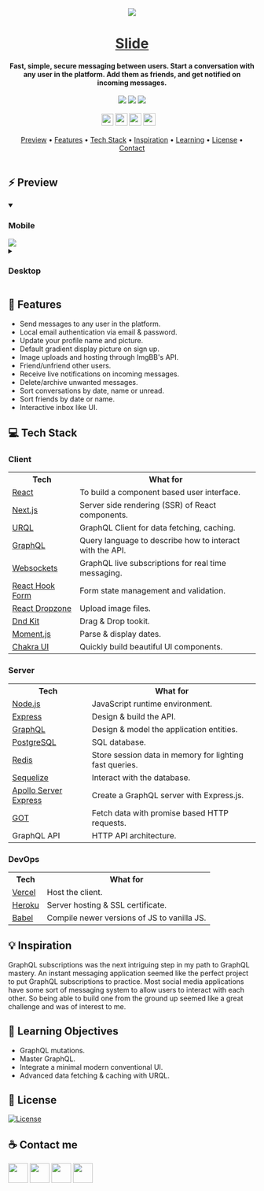 <div align="center">
    <img src="https://i.ibb.co/M1LpP2K/logo-03.png" />
    <a href="https://slide.golf" style="color: #303030;"><h1>Slide</h1></a>
    <h4>Fast, simple, secure messaging between users. Start a conversation with any user in the platform. Add them as friends, and get notified on incoming messages.</h4>
</div>

<div align="center">
    <img src="https://img.shields.io/github/last-commit/arsantiagolopez/slide?label=updated"/>
    <a href="https://github.com/arsantiagolopez/slide/blob/main/LICENSE"><img src="https://img.shields.io/github/license/arsantiagolopez/slide?color=303030" /></a>
    <img src="https://img.shields.io/github/languages/top/arsantiagolopez/slide" />
</div>

<br>

<div align="center">
	<a href="https://alexandersantiago.com/"><img src="https://alexandersantiago.com/alex.png" width="24" style="margin-left: -1em;" /></a>
	<a href="https://instagram.com/asantilopez"><img src="https://cdn2.iconfinder.com/data/icons/black-white-social-media/32/instagram_online_social_media_photo-1024.png" width="25" /></a>
	<a href="https://twitter.com/arsantiagolopez"><img src="https://cdn2.iconfinder.com/data/icons/black-white-social-media/32/twitter_online_social_media-512.png" width="25" /></a>
	<a href="mailto:arsantiagolopez@gmail.com"><img src="https://cdn4.iconfinder.com/data/icons/black-white-social-media/32/mail_email_envelope_send_message-1024.png" width="25" /></a>
</div>

<br>

<div align="center">
  <a href="#preview">Preview</a> •
  <a href="#features">Features</a> •
  <a href="#tech">Tech Stack</a> •
  <a href="#inspiration">Inspiration</a> •
  <a href="#objectives">Learning</a> •
  <a href="#license">License</a> •
  <a href="#contact">Contact</a>
</div>

<br>

<h2 id="preview">⚡ Preview</h2>

<details open>
  <summary><h3>Mobile</h3></summary>
  <img src="https://github.com/arsantiagolopez/gifs/blob/main/slide/mobile.gif" />
</details>
<details>
  <summary><h3>Desktop</h3></summary>
  <img src="https://github.com/arsantiagolopez/gifs/blob/main/slide/desktop.gif" />
</details>

<h2 id="features">🎯 Features</h2>

- Send messages to any user in the platform.
- Local email authentication via email & password.
- Update your profile name and picture.
- Default gradient display picture on sign up.
- Image uploads and hosting through ImgBB's API.
- Friend/unfriend other users.
- Receive live notifications on incoming messages.
- Delete/archive unwanted messages.
- Sort conversations by date, name or unread.
- Sort friends by date or name.
- Interactive inbox like UI.

<h2 id="tech">‎‍💻 Tech Stack</h2>

### Client

<table>
  <tr>
      <th>Tech</th>
      <th>What for</th>
  </tr>
  <tr>
      <td><a href="https://reactjs.org/">React</a></td>
      <td>To build a component based user interface.</td>
  </tr>
  <tr>
      <td><a href="https://nextjs.org/">Next.js</a></td>
      <td>Server side rendering (SSR) of React components.</td>
  </tr>
  <tr>
      <td><a href="https://formidable.com/open-source/urql/">URQL</a></td>
      <td>GraphQL Client for data fetching, caching.</td>
  </tr>
    <tr>
      <td><a href="https://graphql.org/">GraphQL</a></td>
      <td>Query language to describe how to interact with the API.</td>
    </tr>
    <tr>
      <td><a href="https://www.apollographql.com/docs/apollo-server/data/subscriptions/">Websockets</a></td>
      <td>GraphQL live subscriptions for real time messaging.</td>
  </tr>
    <tr>
      <td><a href="https://react-hook-form.com/">React Hook Form</a></td>
      <td>Form state management and validation.</td>
  </tr>
   <tr>
      <td><a href="https://react-dropzone.js.org/">React Dropzone</a></td>
      <td>Upload image files.</td>
  </tr>
    <tr>
      <td><a href="https://dndkit.com/">Dnd Kit</a></td>
      <td>Drag & Drop tookit.</td>
  </tr>
    </tr>
  <tr>
      <td><a href="https://momentjs.com/">Moment.js</a></td>
      <td>Parse & display dates.</td>
  </tr>
  <tr>
    <td><a href="https://chakra-ui.com/">Chakra UI</td>
    <td>Quickly build beautiful UI components.</td>
  </tr>
</table>

### Server

<table>
    <tr>
        <th>Tech</th>
        <th>What for</th>
    </tr>
    <tr>
        <td><a href="https://nodejs.org/">Node.js</a></td>
        <td>JavaScript runtime environment.</td>
    </tr>
    <tr>
        <td><a href="https://www.express.com/">Express</a></td>
        <td>Design & build the API.</td>
    </tr>
    <tr>
      <td><a href="https://graphql.org/">GraphQL</a></td>
      <td>Design & model the application entities.</td>
    </tr>
    <tr>
        <td><a href="https://www.postgresql.org/">PostgreSQL</a></td>
        <td>SQL database.</td>
    </tr>
    <tr>
        <td><a href="https://redis.io/">Redis</a></td>
        <td>Store session data in memory for lighting fast queries.</td>
    </tr>
    <tr>
        <td><a href="https://sequelize.org/">Sequelize</a></td>
        <td>Interact with the database.</td>
    </tr>
    <tr>
      <td><a href="https://www.apollographql.com/docs/apollo-server/integrations/middleware/#apollo-server-express">Apollo Server Express</a></td>
      <td>Create a GraphQL server with Express.js.</td>
    </tr>
    <tr>
      <td><a href="https://github.com/sindresorhus/got">GOT</a></td>
      <td>Fetch data with promise based HTTP requests.</td>
    </tr>
    <tr>
        <td>GraphQL API</td>
        <td>HTTP API architecture.</td>
    </tr>
</table>

### DevOps

<table>
    <tr>
        <th>Tech</th>
        <th>What for</th>
    </tr>
    <tr>
        <td><a href="https://vercel.com/">Vercel</a></td>
        <td>Host the client.</td>
    </tr>
    <tr>
        <td><a href="https://www.heroku.com/">Heroku</a></td>
        <td>Server hosting & SSL certificate.</td>
    </tr>
    <tr>
        <td><a href="https://babeljs.io/">Babel</a></td>
        <td>Compile newer versions of JS to vanilla JS.</td>
    </tr>
</table>

<h2 id="inspiration">💡 Inspiration</h2>

GraphQL subscriptions was the next intriguing step in my path to GraphQL mastery. An instant messaging application seemed like the perfect project to put GraphQL subscriptions to practice. Most social media applications have some sort of messaging system to allow users to interact with each other. So being able to build one from the ground up seemed like a great challenge and was of interest to me.

<h2 id="objectives">🚀 Learning Objectives</h2>

- GraphQL mutations.
- Master GraphQL.
- Integrate a minimal modern conventional UI.
- Advanced data fetching & caching with URQL.

<h2 id="license">📜 License</h2>

[![License](https://img.shields.io/github/license/arsantiagolopez/slide?color=303030)](./LICENSE)

<h2 id="contact">☕ Contact me</h2>

<div align="left">
	<a href="https://alexandersantiago.com/"><img src="https://alexandersantiago.com/alex.png" width="40" /></a>
	<a href="https://instagram.com/asantilopez"><img src="https://cdn2.iconfinder.com/data/icons/black-white-social-media/32/instagram_online_social_media_photo-1024.png" width="40" /></a>
	<a href="https://twitter.com/arsantiagolopez"><img src="https://cdn2.iconfinder.com/data/icons/black-white-social-media/32/twitter_online_social_media-512.png" width="40" /></a>
	<a href="mailto:arsantiagolopez@gmail.com"><img src="https://cdn4.iconfinder.com/data/icons/black-white-social-media/32/mail_email_envelope_send_message-1024.png" width="40" /></a>
</div>
